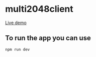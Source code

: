 # multi2048client

[Live demo](https://multi2048client.vercel.app)

## To run the app you can use
```sh
npm run dev
```
